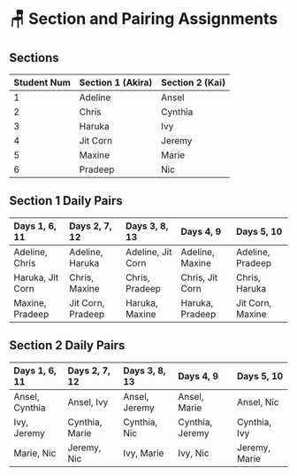 # 🪑 Section and Pairing Assignments

## Sections

| Student Num | Section 1 \(Akira\) | Section 2 \(Kai\) |
| :---------- | :------------------ | :---------------- |
| 1           | Adeline             | Ansel             |
| 2           | Chris               | Cynthia           |
| 3           | Haruka              | Ivy               |
| 4           | Jit Corn            | Jeremy            |
| 5           | Maxine              | Marie             |
| 6           | Pradeep             | Nic               |

## Section 1 Daily Pairs

| Days 1, 6, 11    | Days 2, 7, 12     | Days 3, 8, 13     | Days 4, 9       | Days 5, 10       |
| :--------------- | :---------------- | :---------------- | :-------------- | :--------------- |
| Adeline, Chris   | Adeline, Haruka   | Adeline, Jit Corn | Adeline, Maxine | Adeline, Pradeep |
| Haruka, Jit Corn | Chris, Maxine     | Chris, Pradeep    | Chris, Jit Corn | Chris, Haruka    |
| Maxine, Pradeep  | Jit Corn, Pradeep | Haruka, Maxine    | Haruka, Pradeep | Jit Corn, Maxine |

## Section 2 Daily Pairs

| Days 1, 6, 11  | Days 2, 7, 12  | Days 3, 8, 13 | Days 4, 9       | Days 5, 10    |
| :------------- | :------------- | :------------ | :-------------- | :------------ |
| Ansel, Cynthia | Ansel, Ivy     | Ansel, Jeremy | Ansel, Marie    | Ansel, Nic    |
| Ivy, Jeremy    | Cynthia, Marie | Cynthia, Nic  | Cynthia, Jeremy | Cynthia, Ivy  |
| Marie, Nic     | Jeremy, Nic    | Ivy, Marie    | Ivy, Nic        | Jeremy, Marie |
